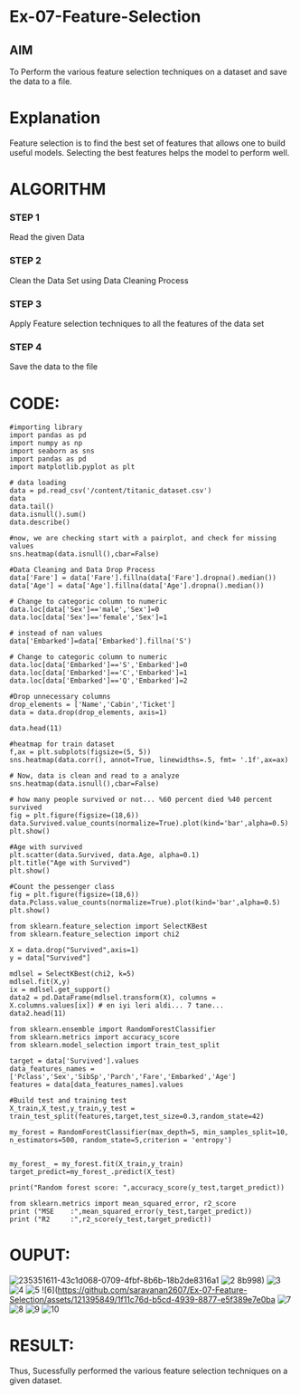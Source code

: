 # Ex-07-Feature-Selection
## AIM
To Perform the various feature selection techniques on a dataset and save the data to a file. 

# Explanation
Feature selection is to find the best set of features that allows one to build useful models.
Selecting the best features helps the model to perform well. 

# ALGORITHM
### STEP 1
Read the given Data
### STEP 2
Clean the Data Set using Data Cleaning Process
### STEP 3
Apply Feature selection techniques to all the features of the data set
### STEP 4
Save the data to the file


# CODE:
````
#importing library
import pandas as pd
import numpy as np
import seaborn as sns
import pandas as pd
import matplotlib.pyplot as plt

# data loading
data = pd.read_csv('/content/titanic_dataset.csv')
data
data.tail()
data.isnull().sum()
data.describe()

#now, we are checking start with a pairplot, and check for missing values
sns.heatmap(data.isnull(),cbar=False)

#Data Cleaning and Data Drop Process
data['Fare'] = data['Fare'].fillna(data['Fare'].dropna().median())
data['Age'] = data['Age'].fillna(data['Age'].dropna().median())

# Change to categoric column to numeric
data.loc[data['Sex']=='male','Sex']=0
data.loc[data['Sex']=='female','Sex']=1

# instead of nan values
data['Embarked']=data['Embarked'].fillna('S')

# Change to categoric column to numeric
data.loc[data['Embarked']=='S','Embarked']=0
data.loc[data['Embarked']=='C','Embarked']=1
data.loc[data['Embarked']=='Q','Embarked']=2

#Drop unnecessary columns
drop_elements = ['Name','Cabin','Ticket']
data = data.drop(drop_elements, axis=1)

data.head(11)

#heatmap for train dataset
f,ax = plt.subplots(figsize=(5, 5))
sns.heatmap(data.corr(), annot=True, linewidths=.5, fmt= '.1f',ax=ax)

# Now, data is clean and read to a analyze
sns.heatmap(data.isnull(),cbar=False)

# how many people survived or not... %60 percent died %40 percent survived
fig = plt.figure(figsize=(18,6))
data.Survived.value_counts(normalize=True).plot(kind='bar',alpha=0.5)
plt.show()

#Age with survived
plt.scatter(data.Survived, data.Age, alpha=0.1)
plt.title("Age with Survived")
plt.show()

#Count the pessenger class
fig = plt.figure(figsize=(18,6))
data.Pclass.value_counts(normalize=True).plot(kind='bar',alpha=0.5)
plt.show()

from sklearn.feature_selection import SelectKBest
from sklearn.feature_selection import chi2

X = data.drop("Survived",axis=1)
y = data["Survived"]

mdlsel = SelectKBest(chi2, k=5)
mdlsel.fit(X,y)
ix = mdlsel.get_support()
data2 = pd.DataFrame(mdlsel.transform(X), columns = X.columns.values[ix]) # en iyi leri aldi... 7 tane...
data2.head(11)

from sklearn.ensemble import RandomForestClassifier
from sklearn.metrics import accuracy_score
from sklearn.model_selection import train_test_split

target = data['Survived'].values
data_features_names = ['Pclass','Sex','SibSp','Parch','Fare','Embarked','Age']
features = data[data_features_names].values

#Build test and training test
X_train,X_test,y_train,y_test = train_test_split(features,target,test_size=0.3,random_state=42)

my_forest = RandomForestClassifier(max_depth=5, min_samples_split=10, n_estimators=500, random_state=5,criterion = 'entropy')


my_forest_ = my_forest.fit(X_train,y_train)
target_predict=my_forest_.predict(X_test)

print("Random forest score: ",accuracy_score(y_test,target_predict))

from sklearn.metrics import mean_squared_error, r2_score
print ("MSE    :",mean_squared_error(y_test,target_predict))
print ("R2     :",r2_score(y_test,target_predict))
````
# OUPUT:

![235351611-43c1d068-0709-4fbf-8b6b-18b2de8316a1](https://github.com/saravanan2607/Ex-07-Feature-Selection/assets/121395849/5a0915be-fd23-41c5-a0c0-294493c30cb4)
![2](https://github.com/saravanan2607/Ex-07-Feature-Selection/assets/121395849/a23c8a9f-a788-4888-8f86-509e6147bb84)
8b998)
![3](https://github.com/saravanan2607/Ex-07-Feature-Selection/assets/121395849/9157cd31-dc78-425c-a901-b60491461c39)
![4](https://github.com/saravanan2607/Ex-07-Feature-Selection/assets/121395849/2da4eac6-3654-4996-8a30-b024bb0e47d2)
![5](https://github.com/saravanan2607/Ex-07-Feature-Selection/assets/121395849/ca41f4ec-2595-46b3-8360-8df1b8532c49)
![6](https://github.com/saravanan2607/Ex-07-Feature-Selection/assets/121395849/1f11c76d-b5cd-4939-8877-e5f389e7e0ba
![7](https://github.com/saravanan2607/Ex-07-Feature-Selection/assets/121395849/076887e9-c20c-4b1a-9e7d-ab7f0ce28134)
![8](https://github.com/saravanan2607/Ex-07-Feature-Selection/assets/121395849/d7739f3c-095c-4f4f-a7f3-0b6db06b02b2)
![9](https://github.com/saravanan2607/Ex-07-Feature-Selection/assets/121395849/a39d09cf-0594-4f61-80a1-8fd99862fe68)
![10](https://github.com/saravanan2607/Ex-07-Feature-Selection/assets/121395849/2c33350b-0ec4-4f88-931e-f5afb85462a3)

# RESULT:
Thus, Sucessfully performed the various feature selection techniques on a given dataset.

